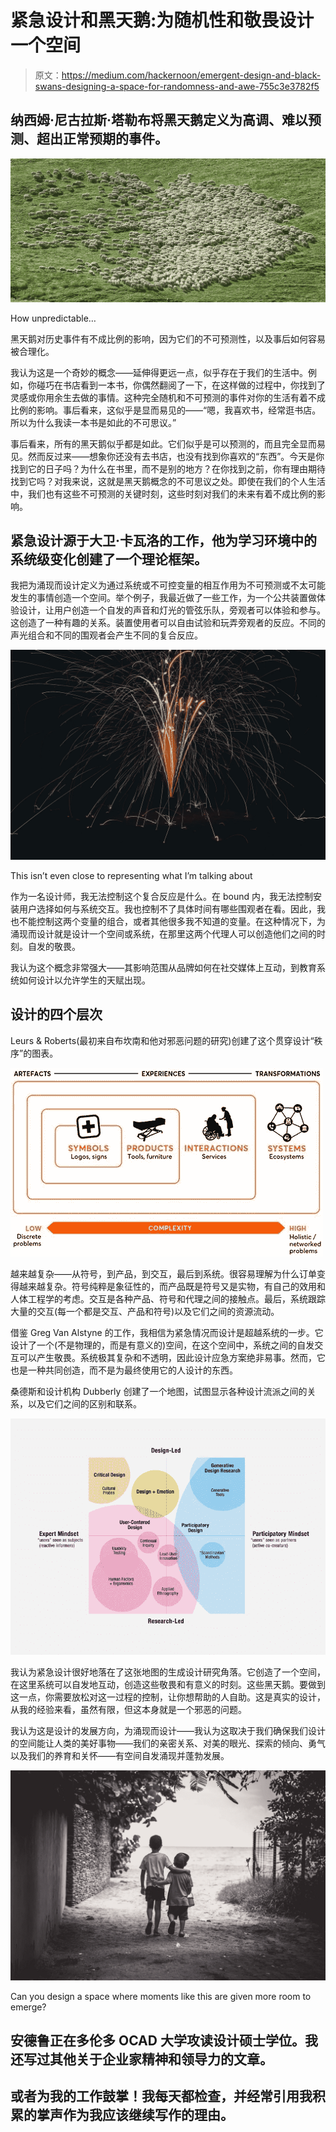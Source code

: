 # 紧急设计和黑天鹅:为随机性和敬畏设计一个空间

> 原文：<https://medium.com/hackernoon/emergent-design-and-black-swans-designing-a-space-for-randomness-and-awe-755c3e3782f5>

## 纳西姆·尼古拉斯·塔勒布将黑天鹅定义为高调、难以预测、超出正常预期的事件。

![](img/c1c220beae6fc2304cfcb3c629ed6c03.png)

How unpredictable…

黑天鹅对历史事件有不成比例的影响，因为它们的不可预测性，以及事后如何容易被合理化。

我认为这是一个奇妙的概念——延伸得更远一点，似乎存在于我们的生活中。例如，你碰巧在书店看到一本书，你偶然翻阅了一下，在这样做的过程中，你找到了灵感或你用余生去做的事情。这种完全随机和不可预测的事件对你的生活有着不成比例的影响。事后看来，这似乎是显而易见的——“嗯，我喜欢书，经常逛书店。所以为什么我读一本书是如此的不可思议。”

事后看来，所有的黑天鹅似乎都是如此。它们似乎是可以预测的，而且完全显而易见。然而反过来——想象你还没有去书店，也没有找到你喜欢的“东西”。今天是你找到它的日子吗？为什么在书里，而不是别的地方？在你找到之前，你有理由期待找到它吗？对我来说，这就是黑天鹅概念的不可思议之处。即使在我们的个人生活中，我们也有这些不可预测的关键时刻，这些时刻对我们的未来有着不成比例的影响。

## 紧急设计源于大卫·卡瓦洛的工作，他为学习环境中的系统级变化创建了一个理论框架。

我把为涌现而设计定义为通过系统或不可控变量的相互作用为不可预测或不太可能发生的事情创造一个空间。举个例子，我最近做了一些工作，为一个公共装置做体验设计，让用户创造一个自发的声音和灯光的管弦乐队，旁观者可以体验和参与。这创造了一种有趣的关系。装置使用者可以自由试验和玩弄旁观者的反应。不同的声光组合和不同的围观者会产生不同的复合反应。

![](img/b0c0f244e86a82eb2c4fed8160fb4e08.png)

This isn’t even close to representing what I’m talking about

作为一名设计师，我无法控制这个复合反应是什么。在 bound 内，我无法控制安装用户选择如何与系统交互。我也控制不了具体时间有哪些围观者在看。因此，我也不能控制这两个变量的组合，或者其他很多我不知道的变量。在这种情况下，为涌现而设计就是设计一个空间或系统，在那里这两个代理人可以创造他们之间的时刻。自发的敬畏。

我认为这个概念非常强大——其影响范围从品牌如何在社交媒体上互动，到教育系统如何设计以允许学生的天赋出现。

## 设计的四个层次

Leurs & Roberts(最初来自布坎南和他对邪恶问题的研究)创建了这个贯穿设计“秩序”的图表。

![](img/031747d2d01f852ff6ccb7ee1cf08202.png)

越来越复杂——从符号，到产品，到交互，最后到系统。很容易理解为什么订单变得越来越复杂。符号纯粹是象征性的，而产品既是符号又是实物，有自己的效用和人体工程学的考虑。交互是各种产品、符号和代理之间的接触点。最后，系统跟踪大量的交互(每一个都是交互、产品和符号)以及它们之间的资源流动。

借鉴 Greg Van Alstyne 的工作，我相信为紧急情况而设计是超越系统的一步。它设计了一个(不是物理的，而是有意义的)空间，在这个空间中，系统之间的自发交互可以产生敬畏。系统极其复杂和不透明，因此设计应急方案绝非易事。然而，它也是一种共同创造，而不是为最终使用它的人设计的东西。

桑德斯和设计机构 Dubberly 创建了一个地图，试图显示各种设计流派之间的关系，以及它们之间的区别和联系。

![](img/76750fdbe35ecbb8d0b2bd4c6004b36e.png)

我认为紧急设计很好地落在了这张地图的生成设计研究角落。它创造了一个空间，在这里系统可以自发地互动，创造这些敬畏和有意义的时刻。这些黑天鹅。要做到这一点，你需要放松对这一过程的控制，让你想帮助的人自助。这是真实的设计，从我的经验来看，虽然有限，但这本身就是一个邪恶的问题。

我认为这是设计的发展方向，为涌现而设计——我认为这取决于我们确保我们设计的空间能让人类的美好事物——我们的亲密关系、对美的眼光、探索的倾向、勇气以及我们的养育和关怀——有空间自发涌现并蓬勃发展。

![](img/fb7c883561df3861882e8f01621cf38a.png)

Can you design a space where moments like this are given more room to emerge?

## 安德鲁正在多伦多 OCAD 大学攻读设计硕士学位。我还写过其他关于企业家精神和领导力的文章。

## 或者为我的工作鼓掌！我每天都检查，并经常引用我积累的掌声作为我应该继续写作的理由。